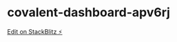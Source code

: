 # covalent-dashboard-apv6rj

[Edit on StackBlitz ⚡️](https://stackblitz.com/edit/covalent-dashboard-apv6rj)
